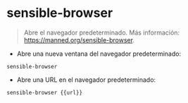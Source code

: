 # sensible-browser

> Abre el navegador predeterminado.
> Más información: <https://manned.org/sensible-browser>.

- Abre una nueva ventana del navegador predeterminado:

`sensible-browser`

- Abre una URL en el navegador predeterminado:

`sensible-browser {{url}}`
